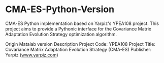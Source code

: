 # CMA-ES-Python-Version
CMA-ES Python implementation based on Yarpiz's YPEA108 project. This project aims to provide a Pythonic interface for the Covariance Matrix Adaptation Evolution Strategy optimization algorithm.

Origin Matalab version Description
Project Code: YPEA108
Project Title: Covariance Matrix Adaptation Evolution Strategy (CMA-ES)
Publisher: Yarpiz (www.yarpiz.com)

